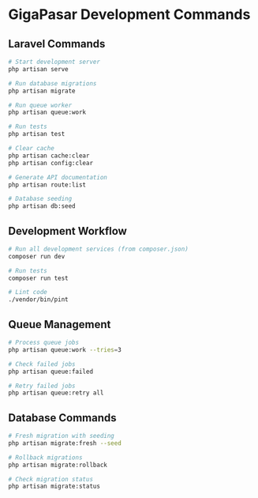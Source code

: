 # GigaPasar Development Commands

## Laravel Commands
```bash
# Start development server
php artisan serve

# Run database migrations
php artisan migrate

# Run queue worker
php artisan queue:work

# Run tests
php artisan test

# Clear cache
php artisan cache:clear
php artisan config:clear

# Generate API documentation
php artisan route:list

# Database seeding
php artisan db:seed
```

## Development Workflow
```bash
# Run all development services (from composer.json)
composer run dev

# Run tests
composer run test

# Lint code
./vendor/bin/pint
```

## Queue Management
```bash
# Process queue jobs
php artisan queue:work --tries=3

# Check failed jobs
php artisan queue:failed

# Retry failed jobs
php artisan queue:retry all
```

## Database Commands
```bash
# Fresh migration with seeding
php artisan migrate:fresh --seed

# Rollback migrations
php artisan migrate:rollback

# Check migration status
php artisan migrate:status
```